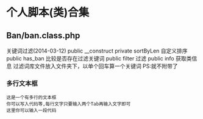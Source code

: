 个人脚本(类)合集
=======

Ban/ban.class.php
-------------------------------------------------
关键词过滤(2014-03-12) 
    public __construct
    private sortByLen 自定义排序
    public has_ban 比较是否存在过滤关键词
    public filter 过滤
    public info 获取类信息
过滤词库文件放入文件夹下，以单个回车算一个关键词
PS:就不附带了

### 多行文本框  
    这是一个有多行的文本框
    你可以写入代码等,每行文字只要输入两个Tab再输入文字即可
    这里你可以输入一段代码
